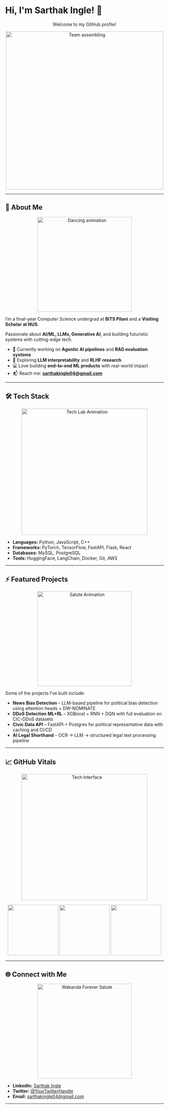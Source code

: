 # Hi, I'm **Sarthak Ingle**! 👋  
<p align="center">Welcome to my GitHub profile!</p>

<p align="center">
  <img src="https://media.giphy.com/media/l3mZslQwX1rJjOZZ6/giphy.gif" alt="Team assembling" width="500"/>
</p>

---

## 🧠 About Me  
<p align="center">
  <img src="https://media.giphy.com/media/F9hQLAVhWnL56/giphy.gif" alt="Dancing animation" width="300"/>
</p>

I’m a final-year Computer Science undergrad at **BITS Pilani** and a **Visiting Scholar at NUS**.  

Passionate about **AI/ML, LLMs, Generative AI**, and building futuristic systems with cutting-edge tech.  

- 🚀 Currently working on **Agentic AI pipelines** and **RAG evaluation systems**  
- 🧠 Exploring **LLM interpretability** and **RLHF research**  
- 💻 Love building **end-to-end ML products** with real-world impact  
- 📬 Reach me: **sarthakingle04@gmail.com**

---

## 🛠 Tech Stack  
<p align="center">
  <img src="https://media.giphy.com/media/1SwSneBv946CZVYaNm/giphy.gif" alt="Tech Lab Animation" width="400"/>
</p>

- **Languages:** Python, JavaScript, C++  
- **Frameworks:** PyTorch, TensorFlow, FastAPI, Flask, React  
- **Databases:** MySQL, PostgreSQL  
- **Tools:** HuggingFace, LangChain, Docker, Git, AWS  

---

## ⚡ Featured Projects  
<p align="center">
  <img src="https://media.giphy.com/media/1lk1IcVgqPLkA/giphy.gif" alt="Salute Animation" width="300"/>
</p>

Some of the projects I’ve built include:  

- **News Bias Detection** – LLM-based pipeline for political bias detection using attention heads + DW-NOMINATE  
- **DDoS Detection ML+RL** – XGBoost + RNN + DQN with full evaluation on CIC-DDoS datasets  
- **Civic Data API** – FastAPI + Postgres for political representative data with caching and CI/CD  
- **AI Legal Shorthand** – OCR → LLM → structured legal text processing pipeline  

---

## 📈 GitHub Vitals  
<p align="center">
  <img src="https://media.giphy.com/media/SLBr5yLzocSYw/giphy.gif" alt="Tech Interface" width="400"/>
</p>

<div align="center">
  <img src="https://github-readme-stats.vercel.app/api?username=sarth-04&show_icons=true&theme=radical&hide_border=true&count_private=true" height="160"/>
  <img src="https://github-readme-streak-stats.herokuapp.com/?user=sarth-04&theme=radical&hide_border=true" height="160"/>
  <img src="https://github-readme-stats.vercel.app/api/top-langs/?username=sarth-04&layout=compact&theme=radical&hide_border=true" height="160"/>
</div>

---

## 🌐 Connect with Me  
<p align="center">
  <img src="https://media.giphy.com/media/xThtavMQZtCbNZo2WY/giphy.gif" alt="Wakanda Forever Salute" width="300"/>
</p>

- **LinkedIn:** [Sarthak Ingle](https://linkedin.com/in/sarthak-ingle)  
- **Twitter:** [@YourTwitterHandle](https://x.com/YourTwitterHandle)  
- **Email:** [sarthakingle04@gmail.com](mailto:sarthakingle04@gmail.com)  

---
